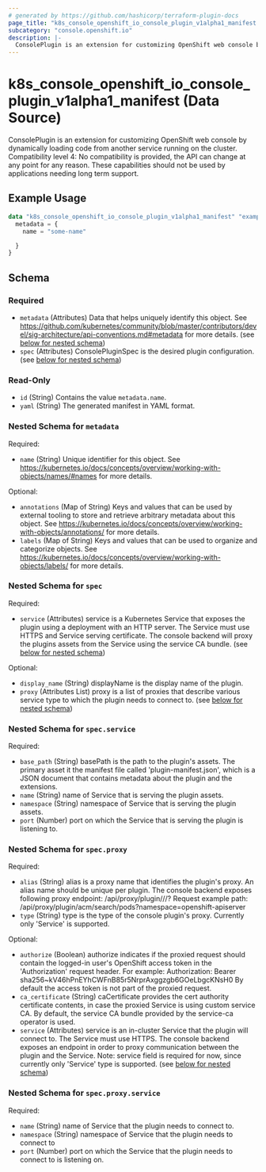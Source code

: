 ```yaml
---
# generated by https://github.com/hashicorp/terraform-plugin-docs
page_title: "k8s_console_openshift_io_console_plugin_v1alpha1_manifest Data Source - terraform-provider-k8s"
subcategory: "console.openshift.io"
description: |-
  ConsolePlugin is an extension for customizing OpenShift web console by dynamically loading code from another service running on the cluster.  Compatibility level 4: No compatibility is provided, the API can change at any point for any reason. These capabilities should not be used by applications needing long term support.
---
```


# k8s_console_openshift_io_console_plugin_v1alpha1_manifest (Data Source)

ConsolePlugin is an extension for customizing OpenShift web console by dynamically loading code from another service running on the cluster.  Compatibility level 4: No compatibility is provided, the API can change at any point for any reason. These capabilities should not be used by applications needing long term support.

## Example Usage

```terraform
data "k8s_console_openshift_io_console_plugin_v1alpha1_manifest" "example" {
  metadata = {
    name = "some-name"

  }
}
```

<!-- schema generated by tfplugindocs -->
## Schema

### Required

- `metadata` (Attributes) Data that helps uniquely identify this object. See https://github.com/kubernetes/community/blob/master/contributors/devel/sig-architecture/api-conventions.md#metadata for more details. (see [below for nested schema](#nestedatt--metadata))
- `spec` (Attributes) ConsolePluginSpec is the desired plugin configuration. (see [below for nested schema](#nestedatt--spec))

### Read-Only

- `id` (String) Contains the value `metadata.name`.
- `yaml` (String) The generated manifest in YAML format.

<a id="nestedatt--metadata"></a>
### Nested Schema for `metadata`

Required:

- `name` (String) Unique identifier for this object. See https://kubernetes.io/docs/concepts/overview/working-with-objects/names/#names for more details.

Optional:

- `annotations` (Map of String) Keys and values that can be used by external tooling to store and retrieve arbitrary metadata about this object. See https://kubernetes.io/docs/concepts/overview/working-with-objects/annotations/ for more details.
- `labels` (Map of String) Keys and values that can be used to organize and categorize objects. See https://kubernetes.io/docs/concepts/overview/working-with-objects/labels/ for more details.


<a id="nestedatt--spec"></a>
### Nested Schema for `spec`

Required:

- `service` (Attributes) service is a Kubernetes Service that exposes the plugin using a deployment with an HTTP server. The Service must use HTTPS and Service serving certificate. The console backend will proxy the plugins assets from the Service using the service CA bundle. (see [below for nested schema](#nestedatt--spec--service))

Optional:

- `display_name` (String) displayName is the display name of the plugin.
- `proxy` (Attributes List) proxy is a list of proxies that describe various service type to which the plugin needs to connect to. (see [below for nested schema](#nestedatt--spec--proxy))

<a id="nestedatt--spec--service"></a>
### Nested Schema for `spec.service`

Required:

- `base_path` (String) basePath is the path to the plugin's assets. The primary asset it the manifest file called 'plugin-manifest.json', which is a JSON document that contains metadata about the plugin and the extensions.
- `name` (String) name of Service that is serving the plugin assets.
- `namespace` (String) namespace of Service that is serving the plugin assets.
- `port` (Number) port on which the Service that is serving the plugin is listening to.


<a id="nestedatt--spec--proxy"></a>
### Nested Schema for `spec.proxy`

Required:

- `alias` (String) alias is a proxy name that identifies the plugin's proxy. An alias name should be unique per plugin. The console backend exposes following proxy endpoint:  /api/proxy/plugin/<plugin-name>/<proxy-alias>/<request-path>?<optional-query-parameters>  Request example path:  /api/proxy/plugin/acm/search/pods?namespace=openshift-apiserver
- `type` (String) type is the type of the console plugin's proxy. Currently only 'Service' is supported.

Optional:

- `authorize` (Boolean) authorize indicates if the proxied request should contain the logged-in user's OpenShift access token in the 'Authorization' request header. For example:  Authorization: Bearer sha256~kV46hPnEYhCWFnB85r5NrprAxggzgb6GOeLbgcKNsH0  By default the access token is not part of the proxied request.
- `ca_certificate` (String) caCertificate provides the cert authority certificate contents, in case the proxied Service is using custom service CA. By default, the service CA bundle provided by the service-ca operator is used.
- `service` (Attributes) service is an in-cluster Service that the plugin will connect to. The Service must use HTTPS. The console backend exposes an endpoint in order to proxy communication between the plugin and the Service. Note: service field is required for now, since currently only 'Service' type is supported. (see [below for nested schema](#nestedatt--spec--proxy--service))

<a id="nestedatt--spec--proxy--service"></a>
### Nested Schema for `spec.proxy.service`

Required:

- `name` (String) name of Service that the plugin needs to connect to.
- `namespace` (String) namespace of Service that the plugin needs to connect to
- `port` (Number) port on which the Service that the plugin needs to connect to is listening on.

